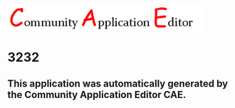 ![CAE](https://github.com/CAE-Community-Application-Editor/CAE-Deployment-Temp/blob/master/img/logo.png)  

3232
===================


This application was automatically generated by the Community Application Editor CAE.  
---------------

